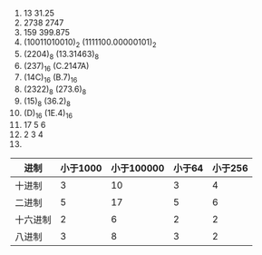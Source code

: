 1. 13     31.25
2. 2738  2747
3. 159  399.875
4. (10011010010)<sub>2</sub>  (1111100.00000101)<sub>2</sub>
5. (2204)<sub>8</sub>  (13.31463)<sub>8</sub>
6. (237)<sub>16</sub>  (C.2147A)
7. (14C)<sub>16</sub>   (B.7)<sub>16</sub>
8. (2322)<sub>8</sub>  (273.6)<sub>8</sub>
9. (15)<sub>8</sub>  (36.2)<sub>8</sub>
10. (D)<sub>16</sub>  (1E.4)<sub>16</sub>
11. 17  5  6
12. 2  3  4  
13. 

| 进制     | 小于1000 | 小于100000 | 小于64 | 小于256 |
| -------- | -------- | ---------- | ------ | ------- |
| 十进制   | 3        | 10         | 3      | 4       |
| 二进制   | 5        | 17         | 5      | 6       |
| 十六进制 | 2        | 6          | 2      | 2       |
| 八进制   | 3        | 8          | 3      | 2       |



